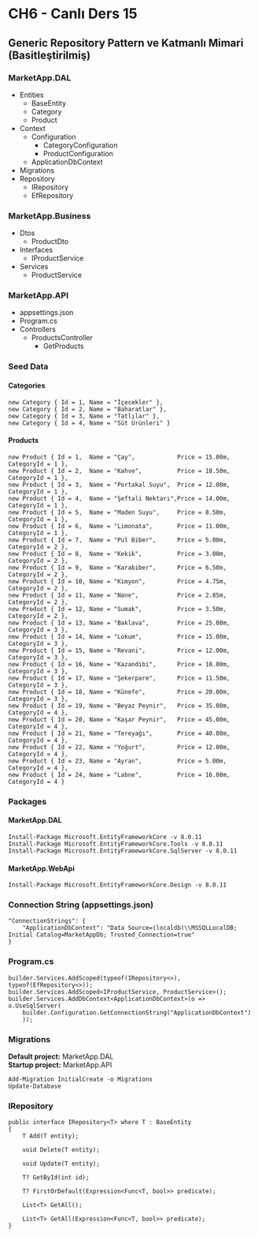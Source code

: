 ﻿# CH6 - Canlı Ders 15

## Generic Repository Pattern ve Katmanlı Mimari (Basitleştirilmiş)

### MarketApp.DAL
- Entities
  - BaseEntity
  - Category
  - Product
- Context
  - Configuration
	- CategoryConfiguration
	- ProductConfiguration
  - ApplicationDbContext
- Migrations
- Repository 
  - IRepository
  - EfRepository

### MarketApp.Business
- Dtos
  - ProductDto
- Interfaces
  - IProductService
- Services
  - ProductService

### MarketApp.API
- appsettings.json
- Program.cs
- Controllers
  - ProductsController
	- GetProducts

### Seed Data
#### Categories
```
new Category { Id = 1, Name = "İçecekler" },
new Category { Id = 2, Name = "Baharatlar" },
new Category { Id = 3, Name = "Tatlılar" },
new Category { Id = 4, Name = "Süt Ürünleri" }
```
#### Products
```
new Product { Id = 1,  Name = "Çay",            Price = 15.00m, CategoryId = 1 },
new Product { Id = 2,  Name = "Kahve",          Price = 18.50m, CategoryId = 1 },
new Product { Id = 3,  Name = "Portakal Suyu",  Price = 12.00m, CategoryId = 1 },
new Product { Id = 4,  Name = "Şeftali Nektarı",Price = 14.00m, CategoryId = 1 },
new Product { Id = 5,  Name = "Maden Suyu",     Price = 8.50m,  CategoryId = 1 },
new Product { Id = 6,  Name = "Limonata",       Price = 11.00m, CategoryId = 1 },
new Product { Id = 7,  Name = "Pul Biber",      Price = 5.00m,  CategoryId = 2 },
new Product { Id = 8,  Name = "Kekik",          Price = 3.00m,  CategoryId = 2 },
new Product { Id = 9,  Name = "Karabiber",      Price = 6.50m,  CategoryId = 2 },
new Product { Id = 10, Name = "Kimyon",         Price = 4.75m,  CategoryId = 2 },
new Product { Id = 11, Name = "Nane",           Price = 2.85m,  CategoryId = 2 },
new Product { Id = 12, Name = "Sumak",          Price = 3.50m,  CategoryId = 2 },
new Product { Id = 13, Name = "Baklava",        Price = 25.00m, CategoryId = 3 },
new Product { Id = 14, Name = "Lokum",          Price = 15.00m, CategoryId = 3 },
new Product { Id = 15, Name = "Revani",         Price = 12.00m, CategoryId = 3 },
new Product { Id = 16, Name = "Kazandibi",      Price = 10.00m, CategoryId = 3 },
new Product { Id = 17, Name = "Şekerpare",      Price = 11.50m, CategoryId = 3 },
new Product { Id = 18, Name = "Künefe",         Price = 20.00m, CategoryId = 3 },
new Product { Id = 19, Name = "Beyaz Peynir",   Price = 35.00m, CategoryId = 4 },
new Product { Id = 20, Name = "Kaşar Peynir",   Price = 45.00m, CategoryId = 4 },
new Product { Id = 21, Name = "Tereyağı",       Price = 40.00m, CategoryId = 4 },
new Product { Id = 22, Name = "Yoğurt",         Price = 12.00m, CategoryId = 4 },
new Product { Id = 23, Name = "Ayran",          Price = 5.00m,  CategoryId = 4 },
new Product { Id = 24, Name = "Labne",          Price = 16.00m, CategoryId = 4 }
```

### Packages

#### MarketApp.DAL
```
Install-Package Microsoft.EntityFrameworkCore -v 8.0.11
Install-Package Microsoft.EntityFrameworkCore.Tools -v 8.0.11
Install-Package Microsoft.EntityFrameworkCore.SqlServer -v 8.0.11
```

#### MarketApp.WebApi
```
Install-Package Microsoft.EntityFrameworkCore.Design -v 8.0.11
```

### Connection String (appsettings.json)
```
"ConnectionStrings": {
	"ApplicationDbContext": "Data Source=(localdb)\\MSSQLLocalDB; Initial Catalog=MarketAppDb; Trusted_Connection=true"
}
```

### Program.cs
```
builder.Services.AddScoped(typeof(IRepository<>), typeof(EfRepository<>));
builder.Services.AddScoped<IProductService, ProductService>();
builder.Services.AddDbContext<ApplicationDbContext>(o => o.UseSqlServer(
    builder.Configuration.GetConnectionString("ApplicationDbContext")
    ));
```

### Migrations
**Default project:** MarketApp.DAL\
**Startup project:** MarketApp.API
```
Add-Migration InitialCreate -o Migrations
Update-Database
```

### IRepository
```
public interface IRepository<T> where T : BaseEntity
{
    T Add(T entity);

    void Delete(T entity);

    void Update(T entity);

    T? GetById(int id);

    T? FirstOrDefault(Expression<Func<T, bool>> predicate);

    List<T> GetAll();

    List<T> GetAll(Expression<Func<T, bool>> predicate);
}
```